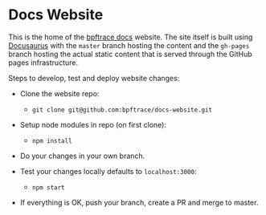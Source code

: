 # Docs Website

This is the home of the [bpftrace docs](https://docs.bpftrace.org) website. The site itself is built using [Docusaurus](https://docusaurus.io/) with the `master` branch hosting the content and the `gh-pages` branch hosting the actual static content that is served through the GitHub pages infrastructure.

Steps to develop, test and deploy website changes:

- Clone the website repo:
	- `git clone git@github.com:bpftrace/docs-website.git`

- Setup node modules in repo (on first clone):
	- `npm install`

- Do your changes in your own branch.

- Test your changes locally defaults to `localhost:3000`:
	- `npm start`

- If everything is OK, push your branch, create a PR and merge to master.

